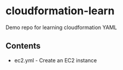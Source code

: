# cloudformation-learn
Demo repo for learning cloudformation YAML
## Contents
* ec2.yml - Create an EC2 instance

